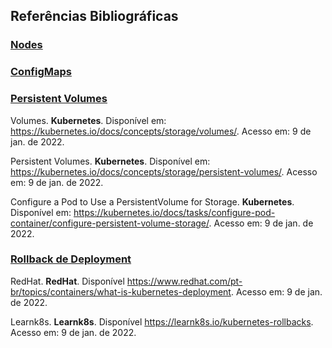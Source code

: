 ## Referências Bibliográficas

###  [Nodes](https://github.com/Numb4r/KubernetesTutorial/blob/master/markdown/indice.md#nodes)
###   [ConfigMaps](https://github.com/Numb4r/KubernetesTutorial/blob/master/markdown/indice.md#configmaps)
###  [Persistent Volumes](https://github.com/Numb4r/KubernetesTutorial/blob/master/markdown/indice.md#persistent-volumes)

Volumes. **Kubernetes**. Disponível em: <https://kubernetes.io/docs/concepts/storage/volumes/>. Acesso em: 9 de jan. de 2022.

Persistent Volumes. **Kubernetes**. Disponível em: <https://kubernetes.io/docs/concepts/storage/persistent-volumes/>. Acesso em: 9 de jan. de 2022.

Configure a Pod to Use a PersistentVolume for Storage. **Kubernetes**. Disponível em: <https://kubernetes.io/docs/tasks/configure-pod-container/configure-persistent-volume-storage/>. Acesso em: 9 de jan. de 2022.

###   [Rollback de Deployment](https://github.com/Numb4r/KubernetesTutorial/blob/master/markdown/indice.md#rollback-de-deployment)
RedHat. **RedHat**. Disponível <https://www.redhat.com/pt-br/topics/containers/what-is-kubernetes-deployment>. Acesso em: 9 de jan. de 2022.

Learnk8s. **Learnk8s**. Disponível <https://learnk8s.io/kubernetes-rollbacks>. Acesso em: 9 de jan. de 2022.